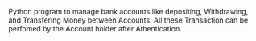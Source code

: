 Python program to manage bank accounts like depositing, Withdrawing, and Transfering Money between Accounts. All these Transaction
can be perfomed by the Account holder after Athentication.
